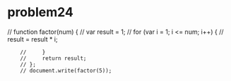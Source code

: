 # problem24
 // function factor(num) {
        //     var result = 1;
        //     for (var i = 1; i <= num; i++) {
        //         result = result * i;

        //     } 
        //     return result;
        // };
        // document.write(factor(5));
